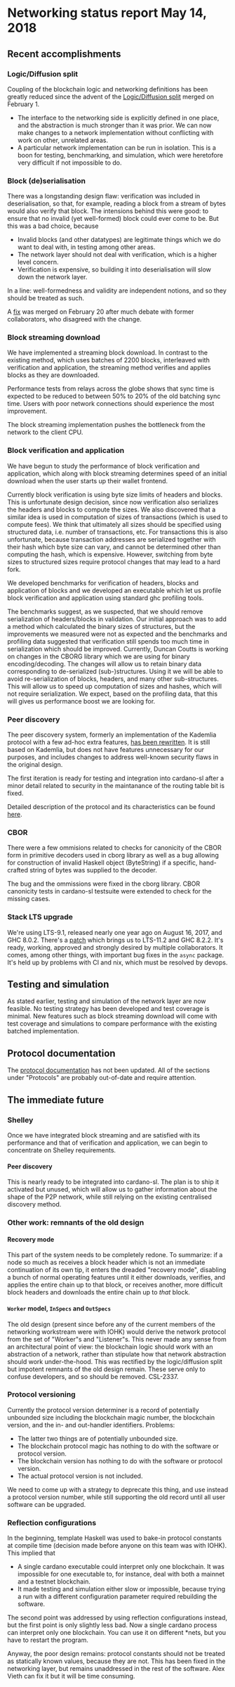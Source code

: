 # Networking status report May 14, 2018

## Recent accomplishments

### Logic/Diffusion split

Coupling of the blockchain logic and networking definitions has been greatly
reduced since the advent of the [Logic/Diffusion split](https://github.com/input-output-hk/cardano-sl/pull/2154)
merged on February 1.

- The interface to the networking side is explicitly defined in one place,
  and the abstraction is much stronger than it was prior. We can now make
  changes to a network implementation without conflicting with work on other,
  unrelated areas.
- A particular network implementation can be run in isolation. This is a boon
  for testing, benchmarking, and simulation, which were heretofore very
  difficult if not impossible to do.

### Block (de)serialisation 

There was a longstanding design flaw: verification was included in
deserialisation, so that, for example, reading a block from a stream of
bytes would also verify that block. The intensions behind this were good: to
ensure that no invalid (yet well-formed) block could ever come to be. But this
was a bad choice, because

- Invalid blocks (and other datatypes) are legitimate things which we do want
  to deal with, in testing among other areas.
- The network layer should not deal with verification, which is a higher
  level concern.
- Verification is expensive, so building it into deserialisation will slow down
  the network layer.

In a line: well-formedness and validity are independent notions, and so they
should be treated as such.

A [fix](https://github.com/input-output-hk/cardano-sl/pull/2324) was merged on
February 20 after much debate with former collaborators, who disagreed with
the change.

### Block streaming download

We have implemented a streaming block download. In contrast to the existing
method, which uses batches of 2200 blocks, interleaved with verification and
application, the streaming method verifies and applies blocks as they are
downloaded.

Performance tests from relays across the globe shows that sync time is
expected to be reduced to between 50% to 20% of the old batching sync time.
Users with poor network connections should experience the most improvement.

The block streaming implementation pushes the bottleneck from the network to
the client CPU.


### Block verification and application

We have begun to study the performance of block verification and application,
which along with block streaming determines speed of an initial download when
the user starts up their wallet frontend.

Currently block verification is using byte size limits of headers and blocks.
This is unfortunate design decision, since now verification also serializes the
headers and blocks to compute the sizes.  We also discovered that a similar
idea is used in computation of sizes of transactions (which is used to compute
fees).  We think that ultimately all sizes should be specified using structured
data, i.e. number of transactions, etc.  For transactions this is also
unfortunate, because transaction addresses are serialized together with their
hash which byte size can vary, and cannot be determined other than computing
the hash, which is expensive.  However, switching from byte sizes to structured
sizes require protocol changes that may lead to a hard fork.

We developed benchmarks for verification of headers, blocks and application of
blocks and we developed an executable which let us profile block verification
and application using standard ghc profiling tools.

The benchmarks suggest, as we suspected, that we should remove serialization of
headers/blocks in validation.  Our initial approach was to add a method which
calculated the binary sizes of structures, but the improvements we measured
were not as expected and the benchmarks and profiling data suggested that
verification still spends too much time in serialization which should be
improved.  Currently, Duncan Coutts is working on changes in the CBORG library
which we are using for binary encoding/decoding.  The changes will allow us to
retain binary data corresponding to de-serialized (sub-)structures.  Using it
we will be able to avoid re-serialization of blocks, headers, and many other
sub-structures.  This will allow us to speed up computation of sizes and
hashes, which will not require serialization.  We expect, based on the
profiling data, that this will gives us performance boost we are looking for.

### Peer discovery

The peer discovery system, formerly an implementation of the Kademlia protocol
with a few ad-hoc extra features, [has been
rewritten](https://github.com/arybczak/peer-discovery).  It is still based on
Kademlia, but does not have features unnecessary for our purposes, and includes
changes to address well-known security flaws in the original design.

The first iteration is ready for testing and integration into cardano-sl after a
minor detail related to security in the maintanance of the routing table bit is
fixed.

Detailed description of the protocol and its characteristics can be found
[here](https://github.com/arybczak/peer-discovery/blob/master/peer-discovery.md).

### CBOR

There were a few ommisions related to checks for canonicity of the CBOR form in
primitive decoders used in cborg library as well as a bug allowing for
construction of invalid Haskell object (ByteString) if a specific, hand-crafted
string of bytes was supplied to the decoder.

The bug and the ommissions were fixed in the cborg library. CBOR canonicity
tests in cardano-sl testsuite were extended to check for the missing cases.

### Stack LTS upgrade

We're using LTS-9.1, released nearly one year ago on August 16, 2017, and GHC
8.0.2. There's
a [patch](https://github.com/input-output-hk/cardano-sl/pull/2745)
which brings us to LTS-11.2 and GHC 8.2.2. It's ready, working, approved and
strongly desired by multiple collaborators. It comes, among other things, with
important bug fixes in the `async` package. It's held up by problems with CI
and nix, which must be resolved by devops.

## Testing and simulation

As stated earlier, testing and simulation of the network layer are now feasible.
No testing strategy has been developed and test coverage is minimal. New
features such as block streaming download will come with test coverage and
simulations to compare performance with the existing batched implementation.

## Protocol documentation

The [protocol documentation](https://cardanodocs.com/) has not been updated.
All of the sections under "Protocols" are probably out-of-date and require
attention.

## The immediate future

### Shelley

Once we have integrated block streaming and are satisfied with its performance
and that of verification and application, we can begin to concentrate on
Shelley requirements.

#### Peer discovery

This is nearly ready to be integrated into cardano-sl.
The plan is to ship it activated but unused, which will allow us to gather
information about the shape of the P2P network, while still relying on the
existing centralised discovery method.

### Other work: remnants of the old design

#### Recovery mode

This part of the system needs to be completely redone. To summarize:
if a node so much as receives a block header which is not an immediate
continuation of its own tip, it enters the dreaded "recovery mode", disabling
a bunch of normal operating features until it either downloads, verifies, and
applies the entire chain up to that block, or receives another, more
difficult block headers and downloads the entire chain up to _that_ block.

#### `Worker` model, `InSpecs` and `OutSpecs`

The old design (present since before any of the current members of the
networking workstream were with IOHK) would derive the network protocol from
the set of "Worker"s and "Listener"s. This never made any sense from an
architectural point of view: the blockchain logic should work with an
abstraction of a network, rather than stipulate how that network abstraction
should work under-the-hood. This was rectified by the logic/diffusion split
but impotent remnants of the old design remain. These serve only to confuse
developers, and so should be removed. CSL-2337.

### Protocol versioning

Currently the protocol version determiner is a record of potentially unbounded
size including the blockchain magic number, the blockchain version, and the
in- and out-handler identifiers. Problems:

- The latter two things are of potentially unbounded size.
- The blockchain protocol magic has nothing to do with the software or protocol
  version.
- The blockchain version has nothing to do with the software or protocol version.
- The actual protocol version is not included.

We need to come up with a strategy to deprecate this thing, and use instead a
protocol version number, while still supporting the old record until all user
software can be upgraded.

### Reflection configurations

In the beginning, template Haskell was used to bake-in protocol constants at
compile time (decision made before anyone on this team was with IOHK). This
implied that

- A single cardano executable could interpret only one blockchain. It was
  impossible for one executable to, for instance, deal with both a mainnet and
  a testnet blockchain.
- It made testing and simulation either slow or impossible, because trying a
  run with a different configuration parameter required rebuilding the
  software.

The second point was addressed by using reflection configurations instead, but
the first point is only slightly less bad. Now a single cardano process can
interpret only one blockchain. You can use it on different *nets, but you have
to restart the program.

Anyway, the poor design remains: protocol constants should not be treated as
statically known values, because they are not. This has been fixed in the
networking layer, but remains unaddressed in the rest of the software.
Alex Vieth can fix it but it will be time consuming.
